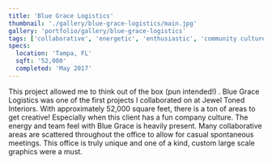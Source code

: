 ```yaml
---
title: 'Blue Grace Logistics'
thumbnail: './gallery/blue-grace-logistics/main.jpg'
gallery: 'portfolio/gallery/blue-grace-logistics'
tags: ['collaborative', 'energetic', 'enthusiastic', 'community culture']
specs:
  location: 'Tampa, FL'
  sqft: '52,000'
  completed: 'May 2017'
---
```


This project allowed me to think out of the box (pun intended!) . Blue Grace Logistics was one of the first projects I collaborated on at Jewel Toned Interiors. With approximately 52,000 square feet, there is a ton of areas to get creative! Especially when this client has a fun company culture. The energy and team feel with Blue Grace is heavily present. Many collaborative areas are scattered throughout the office to allow for casual spontaneous meetings. This office is truly unique and one of a kind, custom large scale graphics were a must.
